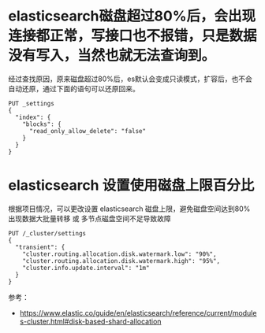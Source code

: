 # elasticsearch磁盘超过80%后，会出现连接都正常，写接口也不报错，只是数据没有写入，当然也就无法查询到。

经过查找原因，原来磁盘超过80%后，es默认会变成只读模式，扩容后，也不会自动还原，通过下面的语句可以还原回来。
```
PUT _settings
{
  "index": {
    "blocks": {
      "read_only_allow_delete": "false"
    }
  }
}
```

# elasticsearch 设置使用磁盘上限百分比

根据项目情况，可以更改设置 elasticsearch 磁盘上限，避免磁盘空间达到80%出现数据大批量转移 或 多节点磁盘空间不足导致故障
```
PUT /_cluster/settings
{
  "transient": {
    "cluster.routing.allocation.disk.watermark.low": "90%",
    "cluster.routing.allocation.disk.watermark.high": "95%",
    "cluster.info.update.interval": "1m"
  }
}
```

参考：
- https://www.elastic.co/guide/en/elasticsearch/reference/current/modules-cluster.html#disk-based-shard-allocation
